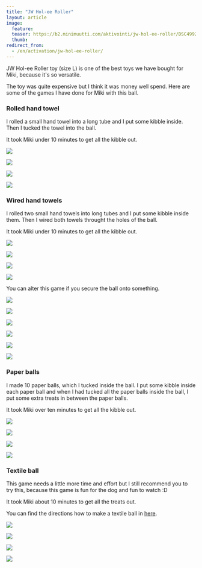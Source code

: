 ```yaml
---
title: "JW Hol-ee Roller"
layout: article
image:
  feature:
  teaser: https://b2.minimuutti.com/aktivointi/jw-hol-ee-roller/DSC49928%20%282%29-245px.jpg
  thumb:
redirect_from:
  - /en/activation/jw-hol-ee-roller/
---
```


JW Hol-ee Roller toy (size L) is one of the best toys we have bought for Miki, because it's so versatile.

The toy was quite expensive but I think it was money well spend. Here are some of the games I have done for Miki with this ball.

### Rolled hand towel

I rolled a small hand towel into a long tube and I put some kibble inside. Then I tucked the towel into the ball.

It took Miki under 10 minutes to get all the kibble out.

![](https://b2.minimuutti.com/aktivointi/jw-hol-ee-roller/DSC49928%20%282%29-800px.jpg)

![](https://b2.minimuutti.com/aktivointi/jw-hol-ee-roller/DSC49955-800px.jpg)

![](https://b2.minimuutti.com/aktivointi/jw-hol-ee-roller/DSC49971-800px.jpg)

![](https://b2.minimuutti.com/aktivointi/jw-hol-ee-roller/DSC49998-800px.jpg)

### Wired hand towels

I rolled two small hand towels into long tubes and I put some kibble inside them. Then I wired both towels throught the holes of the ball.

It took Miki under 10 minutes to get all the kibble out.

![](https://b2.minimuutti.com/aktivointi/jw-hol-ee-roller/DSC49111-800px.jpg)

![](https://b2.minimuutti.com/aktivointi/jw-hol-ee-roller/DSC49161-800px.jpg)

![](https://b2.minimuutti.com/aktivointi/jw-hol-ee-roller/DSC49184-800px.jpg)

![](https://b2.minimuutti.com/aktivointi/jw-hol-ee-roller/DSC49932-800px.jpg)

You can alter this game if you secure the ball onto something.

![](https://b2.minimuutti.com/aktivointi/jw-hol-ee-roller/DS61676-800px.jpg)

![](https://b2.minimuutti.com/aktivointi/jw-hol-ee-roller/DS61697-800px.jpg)

![](https://b2.minimuutti.com/aktivointi/jw-hol-ee-roller/DS61712-800px.jpg)

![](https://b2.minimuutti.com/aktivointi/jw-hol-ee-roller/DS61720-800px.jpg)

![](https://b2.minimuutti.com/aktivointi/jw-hol-ee-roller/DS61723-800px.jpg)

![](https://b2.minimuutti.com/aktivointi/jw-hol-ee-roller/DS61786-800px.jpg)

### Paper balls

I made 10 paper balls, which I tucked inside the ball. I put some kibble inside each paper ball and when I had tucked all the paper balls inside the ball, I put some extra treats in between the paper balls.

It took Miki over ten minutes to get all the kibble out.

![](https://b2.minimuutti.com/aktivointi/jw-hol-ee-roller/DSC50433-800px.jpg)

![](https://b2.minimuutti.com/aktivointi/jw-hol-ee-roller/DSC50450-800px.jpg)

![](https://b2.minimuutti.com/aktivointi/jw-hol-ee-roller/DSC50501-800px.jpg)

![](https://b2.minimuutti.com/aktivointi/jw-hol-ee-roller/DSC50583-800px.jpg)

### Textile ball

This game needs a little more time and effort but I still recommend you to try this, because this game is fun for the dog and fun to watch :D

It took Miki about 10 minutes to get all the treats out.

You can find the directions how to make a textile ball in [here](/en/brain-games/textile-ball/).

![](https://b2.minimuutti.com/aktivointi/jw-hol-ee-roller/DSC50828-800px.jpg)

![](https://b2.minimuutti.com/aktivointi/jw-hol-ee-roller/DSC50836-800px.jpg)

![](https://b2.minimuutti.com/aktivointi/jw-hol-ee-roller/DSC50960-800px.jpg)

![](https://b2.minimuutti.com/aktivointi/jw-hol-ee-roller/DSC51045-800px.jpg)
